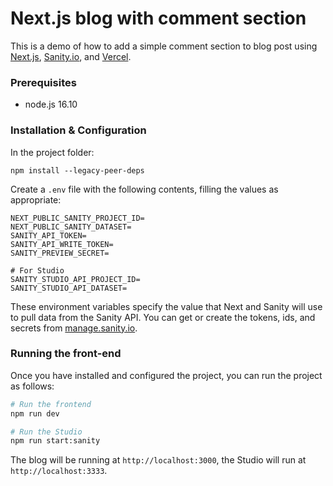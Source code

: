 # Next.js blog with comment section

This is a demo of how to add a simple comment section to blog post using [Next.js](https://nextjs.org), [Sanity.io](https://www.sanity.io), and [Vercel](https://vercel.com).


### Prerequisites

 - node.js 16.10

### Installation & Configuration

In the project folder:

```
npm install --legacy-peer-deps
```

Create a `.env` file with the following contents, filling the values
as appropriate:

```
NEXT_PUBLIC_SANITY_PROJECT_ID=
NEXT_PUBLIC_SANITY_DATASET=
SANITY_API_TOKEN=
SANITY_API_WRITE_TOKEN=
SANITY_PREVIEW_SECRET=

# For Studio
SANITY_STUDIO_API_PROJECT_ID=
SANITY_STUDIO_API_DATASET=
```

These environment variables specify the value that Next and Sanity will
use to pull data from the Sanity API. You can get or create the tokens, ids, and secrets from [manage.sanity.io](https://manage.sanity.io).


### Running the front-end

Once you have installed and configured the project, you can run 
the project as follows:

```bash
# Run the frontend
npm run dev

# Run the Studio
npm run start:sanity
```

The blog will be running at `http://localhost:3000`, the Studio will run at `http://localhost:3333`.
